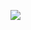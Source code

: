 ![](https://img.shields.io/badge/<Fauzan>-<Huskar>-informational?style=flat&logo=<LOGO_NAME>&logoColor=white&color=2bbc8a)
